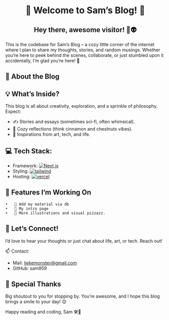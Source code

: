 
<h1 align="center">🌟 Welcome to Sam’s Blog! 🌟 </h1>



<h2 align="center">Hey there, awesome visitor! 👋👽 </h3>


<p>This is the codebase for Sam’s Blog – a cozy little corner of the internet where I plan to share my thoughts, stories, and random musings. Whether you’re here to peek behind the scenes, collaborate, or just stumbled upon it accidentally, I’m glad you’re here! 🎉</p>

## 📝 About the Blog

## 💡 What’s Inside?

This blog is all about creativity, exploration, and a sprinkle of philosophy. Expect:
  -	✍️ Stories and essays (sometimes sci-fi, often whimsical).
  -	🍵 Cozy reflections (think cinnamon and chestnuts vibes).
  -	🎨 Inspirations from art, tech, and life.

## 💻 Tech Stack:
  -	Framework: [![Next.js](https://skillicons.dev/icons?i=nextjs)](https://skillicons.dev)
  - Styling: [![tailwind](https://skillicons.dev/icons?i=tailwind)](https://skillicons.dev)
  - Hosting: [![vercel](https://skillicons.dev/icons?i=vercel)](https://skillicons.dev)


## 🌈 Features I’m Working On

	•	🔗 Add my material via db
	•	💌 My intro page
	•	📸 More illustrations and visual pizzazz.

## 💌 Let’s Connect!

I’d love to hear your thoughts or just chat about life, art, or tech. Reach out!

📫 Contact:
  - Mail: liekemonster@gmail.com
  - GitHub: sam959

## 🎉 Special Thanks

Big shoutout to you for stopping by. You’re awesome, and I hope this blog brings a smile to your day! 😊

Happy reading and coding,
Sam 🛠️🌟
